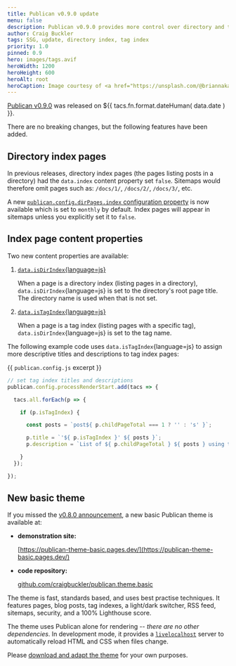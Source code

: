 ```yaml
---
title: Publican v0.9.0 update
menu: false
description: Publican v0.9.0 provides more control over directory and tag index pages.
author: Craig Buckler
tags: SSG, update, directory index, tag index
priority: 1.0
pinned: 0.9
hero: images/tags.avif
heroWidth: 1200
heroHeight: 600
heroAlt: root
heroCaption: Image courtesy of <a href="https://unsplash.com/@briannakari">Brianna Lengacher</a>
---
```


[Publican v0.9.0](https://www.npmjs.com/package/publican) was released on <time datetime="${{ tacs.fn.format.dateISO( data.date ) }}">${{ tacs.fn.format.dateHuman( data.date ) }}</time>.

There are no breaking changes, but the following features have been added.


## Directory index pages

In previous releases, directory index pages (the pages listing posts in a directory) had the `data.index` content property set `false`. Sitemaps would therefore omit pages such as: `/docs/1/`, `/docs/2/`, `/docs/3/`, etc.

A new [`publican.config.dirPages.index` configuration property](--ROOT--docs/reference/publican-options/#directory-index-pages) is now available which is set to `monthly` by default. Index pages will appear in sitemaps unless you explicitly set it to `false`.


## Index page content properties

Two new content properties are available:

1. [`data.isDirIndex`{language=js}](--ROOT--docs/reference/content-properties/#dataisdirindex)

   When a page is a directory index (listing pages in a directory), `data.isDirIndex`{language=js} is set to the directory's root page title. The directory name is used when that is not set.

1. [`data.isTagIndex`{language=js}](--ROOT--docs/reference/content-properties/#dataistagindex)

   When a page is a tag index (listing pages with a specific tag), `data.isDirIndex`{language=js} is set to the tag name.

The following example code uses `data.isTagIndex`{language=js} to assign more descriptive titles and descriptions to tag index pages:

{{ `publican.config.js` excerpt }}
```js
// set tag index titles and descriptions
publican.config.processRenderStart.add(tacs => {

  tacs.all.forEach(p => {

    if (p.isTagIndex) {

      const posts = `post${ p.childPageTotal === 1 ? '' : 's' }`;

      p.title = `'${ p.isTagIndex }' ${ posts }`;
      p.description = `List of ${ p.childPageTotal } ${ posts } using the tag '${ p.isTagIndex }'.`;

    }
  });

});
```


## New basic theme

If you missed the [v0.8.0 announcement](--ROOT--news/publican-0.8.0-update/), a new basic Publican theme is available at:

* **demonstration site:**

  [https://publican-theme-basic.pages.dev/](https://publican-theme-basic.pages.dev/)

* **code repository:**

  [github.com/craigbuckler/publican.theme.basic](https://github.com/craigbuckler/publican.theme.basic)

The theme is fast, standards based, and uses best practise techniques. It features pages, blog posts, tag indexes, a light/dark switcher, RSS feed, sitemaps, security, and a 100% Lighthouse score.

The theme uses Publican alone for rendering -- *there are no other dependencies*. In development mode, it provides a [`livelocalhost`](https://www.npmjs.com/package/livelocalhost) server to automatically reload HTML and CSS when files change.

Please [download and adapt the theme](https://github.com/craigbuckler/publican.theme.basic) for your own purposes.
